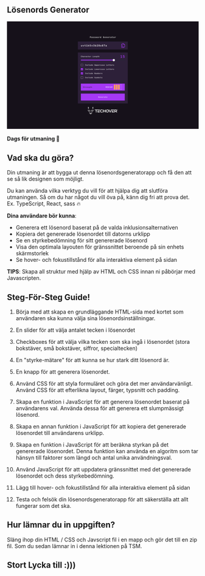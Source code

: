 ## Lösenords Generator

![Se hur designen ska se ut via](./designs/preview.png)

**Dags för utmaning 🐺**

## Vad ska du göra?

Din utmaning är att bygga ut denna lösenordsgeneratorapp och få den att se så lik designen som möjligt.

Du kan använda vilka verktyg du vill för att hjälpa dig att slutföra utmaningen. Så om du har något du vill öva på, känn dig fri att prova det.
Ex. TypeScript, React, sass 🔥

**Dina användare bör kunna**:

- Generera ett lösenord baserat på de valda inklusionsalternativen
- Kopiera det genererade lösenordet till datorns urklipp
- Se en styrkebedömning för sitt genererade lösenord
- Visa den optimala layouten för gränssnittet beroende på sin enhets skärmstorlek
- Se hover- och fokustillstånd för alla interaktiva element på sidan

**TIPS**: Skapa all struktur med hjälp av HTML och CSS innan ni påbörjar med Javascripten.

## Steg-För-Steg Guide!

1. Börja med att skapa en grundläggande HTML-sida med kortet som användaren ska kunna välja sina lösenordsinställningar.

2. En slider för att välja antalet tecken i lösenordet

3. Checkboxes för att välja vilka tecken som ska ingå i lösenordet (stora bokstäver, små bokstäver, siffror, specialtecken)

4. En "styrke-mätare" för att kunna se hur stark ditt lösenord är.

5. En knapp för att generera lösenordet.

6. Använd CSS för att styla formuläret och göra det mer användarvänligt. Använd CSS för att efterlikna layout, färger, typsnitt och padding.

7. Skapa en funktion i JavaScript för att generera lösenordet baserat på användarens val. Använda dessa för att generera ett slumpmässigt lösenord.

8. Skapa en annan funktion i JavaScript för att kopiera det genererade lösenordet till användarens urklipp.

9. Skapa en funktion i JavaScript för att beräkna styrkan på det genererade lösenordet. Denna funktion kan använda en algoritm som tar hänsyn till faktorer som längd och antal unika användningsval.

10. Använd JavaScript för att uppdatera gränssnittet med det genererade lösenordet och dess styrkebedömning.

11. Lägg till hover- och fokustillstånd för alla interaktiva element på sidan

12. Testa och felsök din lösenordsgeneratorapp för att säkerställa att allt fungerar som det ska.

## Hur lämnar du in uppgiften?

Släng ihop din HTML / CSS och Javscript fil i en mapp och gör det till en zip fil. Som du sedan lämnar in i denna lektionen på TSM.

## Stort Lycka till :)))
